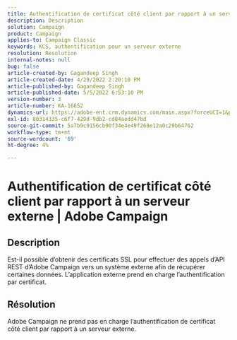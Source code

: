 ```yaml
---
title: Authentification de certificat côté client par rapport à un serveur externe | Adobe Campaign
description: Description
solution: Campaign
product: Campaign
applies-to: Campaign Classic
keywords: KCS, authentification pour un serveur externe
resolution: Resolution
internal-notes: null
bug: false
article-created-by: Gagandeep Singh
article-created-date: 4/29/2022 2:20:10 PM
article-published-by: Gagandeep Singh
article-published-date: 5/5/2022 6:53:10 PM
version-number: 3
article-number: KA-16652
dynamics-url: https://adobe-ent.crm.dynamics.com/main.aspx?forceUCI=1&pagetype=entityrecord&etn=knowledgearticle&id=5b70dc75-c7c7-ec11-a7b6-0022480a1de4
exl-id: 80314335-c6f7-429d-9db2-cd84aedd47bd
source-git-commit: 5a7b9c9156cb90f34e4e49f268e12a0c29b64762
workflow-type: tm+mt
source-wordcount: '69'
ht-degree: 4%

---
```


# Authentification de certificat côté client par rapport à un serveur externe | Adobe Campaign

## Description


Est-il possible d’obtenir des certificats SSL pour effectuer des appels d’API REST d’Adobe Campaign vers un système externe afin de récupérer certaines données. L’application externe prend en charge l’authentification par certificat.


## Résolution


Adobe Campaign ne prend pas en charge l’authentification de certificat côté client par rapport à un serveur externe.
